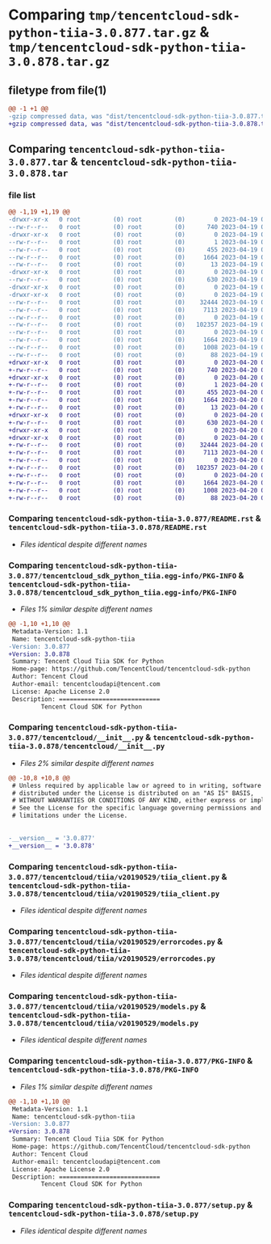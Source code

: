 # Comparing `tmp/tencentcloud-sdk-python-tiia-3.0.877.tar.gz` & `tmp/tencentcloud-sdk-python-tiia-3.0.878.tar.gz`

## filetype from file(1)

```diff
@@ -1 +1 @@
-gzip compressed data, was "dist/tencentcloud-sdk-python-tiia-3.0.877.tar", last modified: Wed Apr 19 09:39:08 2023, max compression
+gzip compressed data, was "dist/tencentcloud-sdk-python-tiia-3.0.878.tar", last modified: Thu Apr 20 00:53:25 2023, max compression
```

## Comparing `tencentcloud-sdk-python-tiia-3.0.877.tar` & `tencentcloud-sdk-python-tiia-3.0.878.tar`

### file list

```diff
@@ -1,19 +1,19 @@
-drwxr-xr-x   0 root         (0) root         (0)        0 2023-04-19 09:39:08.000000 tencentcloud-sdk-python-tiia-3.0.877/
--rw-r--r--   0 root         (0) root         (0)      740 2023-04-19 09:39:08.000000 tencentcloud-sdk-python-tiia-3.0.877/README.rst
-drwxr-xr-x   0 root         (0) root         (0)        0 2023-04-19 09:39:08.000000 tencentcloud-sdk-python-tiia-3.0.877/tencentcloud_sdk_python_tiia.egg-info/
--rw-r--r--   0 root         (0) root         (0)        1 2023-04-19 09:39:08.000000 tencentcloud-sdk-python-tiia-3.0.877/tencentcloud_sdk_python_tiia.egg-info/dependency_links.txt
--rw-r--r--   0 root         (0) root         (0)      455 2023-04-19 09:39:08.000000 tencentcloud-sdk-python-tiia-3.0.877/tencentcloud_sdk_python_tiia.egg-info/SOURCES.txt
--rw-r--r--   0 root         (0) root         (0)     1664 2023-04-19 09:39:08.000000 tencentcloud-sdk-python-tiia-3.0.877/tencentcloud_sdk_python_tiia.egg-info/PKG-INFO
--rw-r--r--   0 root         (0) root         (0)       13 2023-04-19 09:39:08.000000 tencentcloud-sdk-python-tiia-3.0.877/tencentcloud_sdk_python_tiia.egg-info/top_level.txt
-drwxr-xr-x   0 root         (0) root         (0)        0 2023-04-19 09:39:08.000000 tencentcloud-sdk-python-tiia-3.0.877/tencentcloud/
--rw-r--r--   0 root         (0) root         (0)      630 2023-04-19 09:39:08.000000 tencentcloud-sdk-python-tiia-3.0.877/tencentcloud/__init__.py
-drwxr-xr-x   0 root         (0) root         (0)        0 2023-04-19 09:39:08.000000 tencentcloud-sdk-python-tiia-3.0.877/tencentcloud/tiia/
-drwxr-xr-x   0 root         (0) root         (0)        0 2023-04-19 09:39:08.000000 tencentcloud-sdk-python-tiia-3.0.877/tencentcloud/tiia/v20190529/
--rw-r--r--   0 root         (0) root         (0)    32444 2023-04-19 09:39:08.000000 tencentcloud-sdk-python-tiia-3.0.877/tencentcloud/tiia/v20190529/tiia_client.py
--rw-r--r--   0 root         (0) root         (0)     7113 2023-04-19 09:39:08.000000 tencentcloud-sdk-python-tiia-3.0.877/tencentcloud/tiia/v20190529/errorcodes.py
--rw-r--r--   0 root         (0) root         (0)        0 2023-04-19 09:39:08.000000 tencentcloud-sdk-python-tiia-3.0.877/tencentcloud/tiia/v20190529/__init__.py
--rw-r--r--   0 root         (0) root         (0)   102357 2023-04-19 09:39:08.000000 tencentcloud-sdk-python-tiia-3.0.877/tencentcloud/tiia/v20190529/models.py
--rw-r--r--   0 root         (0) root         (0)        0 2023-04-19 09:39:08.000000 tencentcloud-sdk-python-tiia-3.0.877/tencentcloud/tiia/__init__.py
--rw-r--r--   0 root         (0) root         (0)     1664 2023-04-19 09:39:08.000000 tencentcloud-sdk-python-tiia-3.0.877/PKG-INFO
--rw-r--r--   0 root         (0) root         (0)     1008 2023-04-19 09:39:08.000000 tencentcloud-sdk-python-tiia-3.0.877/setup.py
--rw-r--r--   0 root         (0) root         (0)       88 2023-04-19 09:39:08.000000 tencentcloud-sdk-python-tiia-3.0.877/setup.cfg
+drwxr-xr-x   0 root         (0) root         (0)        0 2023-04-20 00:53:25.000000 tencentcloud-sdk-python-tiia-3.0.878/
+-rw-r--r--   0 root         (0) root         (0)      740 2023-04-20 00:53:25.000000 tencentcloud-sdk-python-tiia-3.0.878/README.rst
+drwxr-xr-x   0 root         (0) root         (0)        0 2023-04-20 00:53:25.000000 tencentcloud-sdk-python-tiia-3.0.878/tencentcloud_sdk_python_tiia.egg-info/
+-rw-r--r--   0 root         (0) root         (0)        1 2023-04-20 00:53:25.000000 tencentcloud-sdk-python-tiia-3.0.878/tencentcloud_sdk_python_tiia.egg-info/dependency_links.txt
+-rw-r--r--   0 root         (0) root         (0)      455 2023-04-20 00:53:25.000000 tencentcloud-sdk-python-tiia-3.0.878/tencentcloud_sdk_python_tiia.egg-info/SOURCES.txt
+-rw-r--r--   0 root         (0) root         (0)     1664 2023-04-20 00:53:25.000000 tencentcloud-sdk-python-tiia-3.0.878/tencentcloud_sdk_python_tiia.egg-info/PKG-INFO
+-rw-r--r--   0 root         (0) root         (0)       13 2023-04-20 00:53:25.000000 tencentcloud-sdk-python-tiia-3.0.878/tencentcloud_sdk_python_tiia.egg-info/top_level.txt
+drwxr-xr-x   0 root         (0) root         (0)        0 2023-04-20 00:53:25.000000 tencentcloud-sdk-python-tiia-3.0.878/tencentcloud/
+-rw-r--r--   0 root         (0) root         (0)      630 2023-04-20 00:53:25.000000 tencentcloud-sdk-python-tiia-3.0.878/tencentcloud/__init__.py
+drwxr-xr-x   0 root         (0) root         (0)        0 2023-04-20 00:53:25.000000 tencentcloud-sdk-python-tiia-3.0.878/tencentcloud/tiia/
+drwxr-xr-x   0 root         (0) root         (0)        0 2023-04-20 00:53:25.000000 tencentcloud-sdk-python-tiia-3.0.878/tencentcloud/tiia/v20190529/
+-rw-r--r--   0 root         (0) root         (0)    32444 2023-04-20 00:53:25.000000 tencentcloud-sdk-python-tiia-3.0.878/tencentcloud/tiia/v20190529/tiia_client.py
+-rw-r--r--   0 root         (0) root         (0)     7113 2023-04-20 00:53:25.000000 tencentcloud-sdk-python-tiia-3.0.878/tencentcloud/tiia/v20190529/errorcodes.py
+-rw-r--r--   0 root         (0) root         (0)        0 2023-04-20 00:53:25.000000 tencentcloud-sdk-python-tiia-3.0.878/tencentcloud/tiia/v20190529/__init__.py
+-rw-r--r--   0 root         (0) root         (0)   102357 2023-04-20 00:53:25.000000 tencentcloud-sdk-python-tiia-3.0.878/tencentcloud/tiia/v20190529/models.py
+-rw-r--r--   0 root         (0) root         (0)        0 2023-04-20 00:53:25.000000 tencentcloud-sdk-python-tiia-3.0.878/tencentcloud/tiia/__init__.py
+-rw-r--r--   0 root         (0) root         (0)     1664 2023-04-20 00:53:25.000000 tencentcloud-sdk-python-tiia-3.0.878/PKG-INFO
+-rw-r--r--   0 root         (0) root         (0)     1008 2023-04-20 00:53:25.000000 tencentcloud-sdk-python-tiia-3.0.878/setup.py
+-rw-r--r--   0 root         (0) root         (0)       88 2023-04-20 00:53:25.000000 tencentcloud-sdk-python-tiia-3.0.878/setup.cfg
```

### Comparing `tencentcloud-sdk-python-tiia-3.0.877/README.rst` & `tencentcloud-sdk-python-tiia-3.0.878/README.rst`

 * *Files identical despite different names*

### Comparing `tencentcloud-sdk-python-tiia-3.0.877/tencentcloud_sdk_python_tiia.egg-info/PKG-INFO` & `tencentcloud-sdk-python-tiia-3.0.878/tencentcloud_sdk_python_tiia.egg-info/PKG-INFO`

 * *Files 1% similar despite different names*

```diff
@@ -1,10 +1,10 @@
 Metadata-Version: 1.1
 Name: tencentcloud-sdk-python-tiia
-Version: 3.0.877
+Version: 3.0.878
 Summary: Tencent Cloud Tiia SDK for Python
 Home-page: https://github.com/TencentCloud/tencentcloud-sdk-python
 Author: Tencent Cloud
 Author-email: tencentcloudapi@tencent.com
 License: Apache License 2.0
 Description: ============================
         Tencent Cloud SDK for Python
```

### Comparing `tencentcloud-sdk-python-tiia-3.0.877/tencentcloud/__init__.py` & `tencentcloud-sdk-python-tiia-3.0.878/tencentcloud/__init__.py`

 * *Files 2% similar despite different names*

```diff
@@ -10,8 +10,8 @@
 # Unless required by applicable law or agreed to in writing, software
 # distributed under the License is distributed on an "AS IS" BASIS,
 # WITHOUT WARRANTIES OR CONDITIONS OF ANY KIND, either express or implied.
 # See the License for the specific language governing permissions and
 # limitations under the License.
 
 
-__version__ = '3.0.877'
+__version__ = '3.0.878'
```

### Comparing `tencentcloud-sdk-python-tiia-3.0.877/tencentcloud/tiia/v20190529/tiia_client.py` & `tencentcloud-sdk-python-tiia-3.0.878/tencentcloud/tiia/v20190529/tiia_client.py`

 * *Files identical despite different names*

### Comparing `tencentcloud-sdk-python-tiia-3.0.877/tencentcloud/tiia/v20190529/errorcodes.py` & `tencentcloud-sdk-python-tiia-3.0.878/tencentcloud/tiia/v20190529/errorcodes.py`

 * *Files identical despite different names*

### Comparing `tencentcloud-sdk-python-tiia-3.0.877/tencentcloud/tiia/v20190529/models.py` & `tencentcloud-sdk-python-tiia-3.0.878/tencentcloud/tiia/v20190529/models.py`

 * *Files identical despite different names*

### Comparing `tencentcloud-sdk-python-tiia-3.0.877/PKG-INFO` & `tencentcloud-sdk-python-tiia-3.0.878/PKG-INFO`

 * *Files 1% similar despite different names*

```diff
@@ -1,10 +1,10 @@
 Metadata-Version: 1.1
 Name: tencentcloud-sdk-python-tiia
-Version: 3.0.877
+Version: 3.0.878
 Summary: Tencent Cloud Tiia SDK for Python
 Home-page: https://github.com/TencentCloud/tencentcloud-sdk-python
 Author: Tencent Cloud
 Author-email: tencentcloudapi@tencent.com
 License: Apache License 2.0
 Description: ============================
         Tencent Cloud SDK for Python
```

### Comparing `tencentcloud-sdk-python-tiia-3.0.877/setup.py` & `tencentcloud-sdk-python-tiia-3.0.878/setup.py`

 * *Files identical despite different names*

